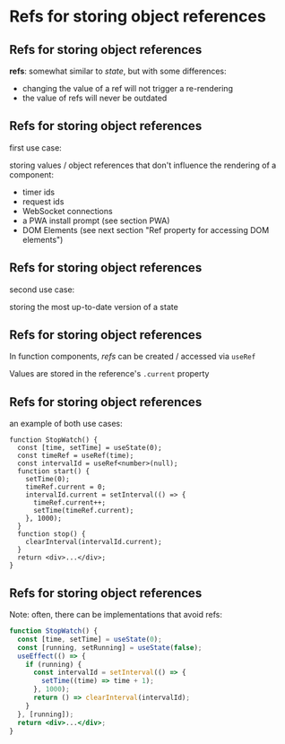 # Refs for storing object references

## Refs for storing object references

**refs**: somewhat similar to _state_, but with some differences:

- changing the value of a ref will not trigger a re-rendering
- the value of refs will never be outdated

## Refs for storing object references

first use case:

storing values / object references that don't influence the rendering of a component:

- timer ids
- request ids
- WebSocket connections
- a PWA install prompt (see section PWA)
- DOM Elements (see next section "Ref property for accessing DOM elements")

## Refs for storing object references

second use case:

storing the most up-to-date version of a state

## Refs for storing object references

In function components, _refs_ can be created / accessed via `useRef`

Values are stored in the reference's `.current` property

## Refs for storing object references

an example of both use cases:

```tsx
function StopWatch() {
  const [time, setTime] = useState(0);
  const timeRef = useRef(time);
  const intervalId = useRef<number>(null);
  function start() {
    setTime(0);
    timeRef.current = 0;
    intervalId.current = setInterval(() => {
      timeRef.current++;
      setTime(timeRef.current);
    }, 1000);
  }
  function stop() {
    clearInterval(intervalId.current);
  }
  return <div>...</div>;
}
```

## Refs for storing object references

Note: often, there can be implementations that avoid refs:

```jsx
function StopWatch() {
  const [time, setTime] = useState(0);
  const [running, setRunning] = useState(false);
  useEffect(() => {
    if (running) {
      const intervalId = setInterval(() => {
        setTime((time) => time + 1);
      }, 1000);
      return () => clearInterval(intervalId);
    }
  }, [running]);
  return <div>...</div>;
}
```
